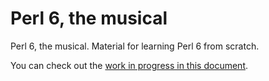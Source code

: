 # Perl 6, the musical

Perl 6, the musical. Material for learning Perl 6 from scratch. 

You can check out the [work in progress in this document](https://github.com/JJ/perl6em/blob/master/docs/perl6.html).
